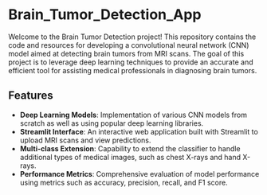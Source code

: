 # Brain_Tumor_Detection_App
Welcome to the Brain Tumor Detection project! This repository contains the code and resources for developing a convolutional neural network (CNN) model aimed at detecting brain tumors from MRI scans. The goal of this project is to leverage deep learning techniques to provide an accurate and efficient tool for assisting medical professionals in diagnosing brain tumors.
## Features

- **Deep Learning Models**: Implementation of various CNN models from scratch as well as using popular deep learning libraries.
- **Streamlit Interface**: An interactive web application built with Streamlit to upload MRI scans and view predictions.
- **Multi-class Extension**: Capability to extend the classifier to handle additional types of medical images, such as chest X-rays and hand X-rays.
- **Performance Metrics**: Comprehensive evaluation of model performance using metrics such as accuracy, precision, recall, and F1 score.
